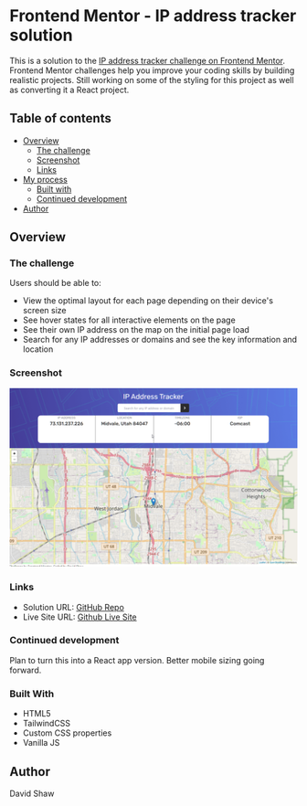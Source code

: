 # Frontend Mentor - IP address tracker solution

This is a solution to the [IP address tracker challenge on Frontend Mentor](https://www.frontendmentor.io/challenges/ip-address-tracker-I8-0yYAH0). Frontend Mentor challenges help you improve your coding skills by building realistic projects. Still working on some of the styling for this project as well as converting it a React project.


## Table of contents

- [Overview](#overview)
  - [The challenge](#the-challenge)
  - [Screenshot](#screenshot)
  - [Links](#links)
- [My process](#my-process)
  - [Built with](#built-with)
  - [Continued development](#continued-development)
- [Author](#author)




## Overview

### The challenge

Users should be able to:

- View the optimal layout for each page depending on their device's screen size
- See hover states for all interactive elements on the page
- See their own IP address on the map on the initial page load
- Search for any IP addresses or domains and see the key information and location

### Screenshot
 <img width="1000" src="./assets/imgs/screenshot.png" alt="screenshot">

 ### Links

- Solution URL: [GitHub Repo](https://github.com/ds1242/ip-simple)
- Live Site URL: [Github Live Site](https://ds1242.github.io/ip-simple/)

### Continued development

Plan to turn this into a React app version.  Better mobile sizing going forward.

### Built With
- HTML5
- TailwindCSS
- Custom CSS properties
- Vanilla JS

## Author
David Shaw